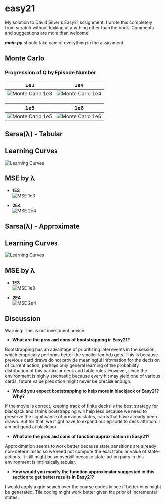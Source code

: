 # easy21
My solution to David Silver's Easy21 sssignment. I wrote this completely from scratch without looking at anything other than the book. Comments and suggestions are more than welcome!

***main.py*** should take care of everything in the assignment.

## Monte Carlo

### Progression of Q by Episode Number

**1e3** | **1e4**
:-:|:-:
![Monte Carlo 1e3](plots/monte_carlo/Q(1e+03).png) | ![Monte Carlo 1e4](plots/monte_carlo/Q(1e+04).png)

**1e5** | **1e6**
:-:|:-:
![Monte Carlo 1e5](plots/monte_carlo/Q(1e+05).png) | ![Monte Carlo 1e6](plots/monte_carlo/Q(1e+06).png)

## Sarsa(λ) - Tabular

## Learning Curves

![Learning Curves](plots/sarsa/tabular/learning_curves.png)

## MSE by λ

* **1E3**  
![MSE 1e3](plots/sarsa/tabular/mse(1e+03).png)

* **2E4**  
![MSE 2e4](plots/sarsa/tabular/mse(2e+04).png)

## Sarsa(λ) - Approximate

## Learning Curves

![Learning Curves](plots/sarsa/approx/learning_curves.png)

## MSE by λ

* **1E3**  
![MSE 1e3](plots/sarsa/approx/mse(1e+03).png)

* **2E4**  
![MSE 2e4](plots/sarsa/approx/mse(2e+04).png)

## Discussion

Warning: This is not investment advice.

* **What are the pros and cons of bootstrapping in Easy21?**  

Bootstrapping has an advantage of prioritizing later events in the session, which emprically performs better the smaller lambda gets. This is because previous card draws do not provide meaningful information for the decision of current action, perhaps only general learning of the probability distribution of this particular deck and table rules. However, since the environment is highly stochastic because every hit may yield one of various cards, future value prediction might never be precise enough.


* **Would you expect bootstrapping to help more in blackjack or Easy21? Why?**  

If the movie is correct, keeping track of finite decks is the best strategy for blackjack and I think bootstrapping will help less because we need to preserve the significance of previous states, cards that have already been drawn. But for that, we might have to expand our episode to deck attrition. I am not good at blackjack.

* **What are the pros and cons of function approximation in Easy21?**

Approximation seems to work better because state transitions are already non-deterministic so we need not compute the exact tabular value of state-actions. It still might be an overkill because state-action pairs in this environment is intrinsically tabular.

* **How would you modify the function approximator suggested in this section to get better results in Easy21?**

I would apply a grid search over the coarse codes to see if better bins might be generated. Tile coding might work better given the prior of incremental states.



